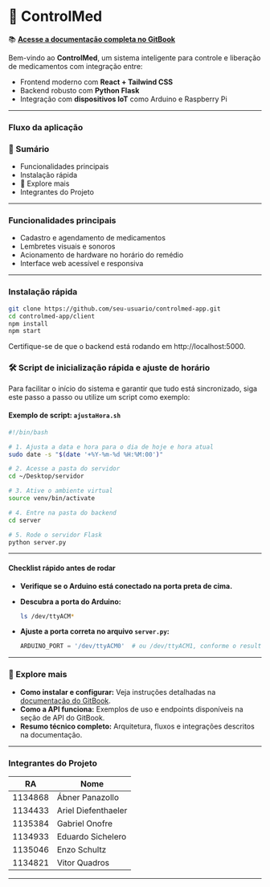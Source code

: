 # 💊 ControlMed

📚 [**Acesse a documentação completa no GitBook**](https://eduardos-organization-23.gitbook.io/controlmed/)

Bem-vindo ao **ControlMed**, um sistema inteligente para controle e liberação de medicamentos com integração entre:

* Frontend moderno com **React + Tailwind CSS**
* Backend robusto com **Python Flask**
* Integração com **dispositivos IoT** como Arduino e Raspberry Pi

***

### Fluxo da aplicação

### 📑 Sumário

* Funcionalidades principais
* Instalação rápida
* 🚀 Explore mais
* Integrantes do Projeto

***

### Funcionalidades principais

* Cadastro e agendamento de medicamentos
* Lembretes visuais e sonoros
* Acionamento de hardware no horário do remédio
* Interface web acessível e responsiva

***

### Instalação rápida

```bash
git clone https://github.com/seu-usuario/controlmed-app.git
cd controlmed-app/client
npm install
npm start
```

Certifique-se de que o backend está rodando em http://localhost:5000.

### 🛠️ Script de inicialização rápida e ajuste de horário

Para facilitar o início do sistema e garantir que tudo está sincronizado, siga este passo a passo ou utilize um script como exemplo:

#### Exemplo de script: `ajustaHora.sh`

```bash
#!/bin/bash

# 1. Ajusta a data e hora para o dia de hoje e hora atual
sudo date -s "$(date '+%Y-%m-%d %H:%M:00')"

# 2. Acesse a pasta do servidor
cd ~/Desktop/servidor

# 3. Ative o ambiente virtual
source venv/bin/activate

# 4. Entre na pasta do backend
cd server

# 5. Rode o servidor Flask
python server.py
```

***

#### Checklist rápido antes de rodar

* **Verifique se o Arduino está conectado na porta preta de cima.**
*   **Descubra a porta do Arduino:**

    ```bash
    ls /dev/ttyACM*
    ```
*   **Ajuste a porta correta no arquivo `server.py`:**

    ```python
    ARDUINO_PORT = '/dev/ttyACM0'  # ou /dev/ttyACM1, conforme o resultado do comando acima
    ```

***

### 🚀 Explore mais

* **Como instalar e configurar:** Veja instruções detalhadas na [documentação do GitBook](https://eduardos-organization-23.gitbook.io/controlmed/).
* **Como a API funciona:** Exemplos de uso e endpoints disponíveis na seção de API do GitBook.
* **Resumo técnico completo:** Arquitetura, fluxos e integrações descritos na documentação.

***

### Integrantes do Projeto

| RA      | Nome                |
| ------- | ------------------- |
| 1134868 | Ábner Panazollo     |
| 1134433 | Ariel Diefenthaeler |
| 1135384 | Gabriel Onofre      |
| 1134933 | Eduardo Sichelero   |
| 1135046 | Enzo Schultz        |
| 1134821 | Vitor Quadros       |

***
